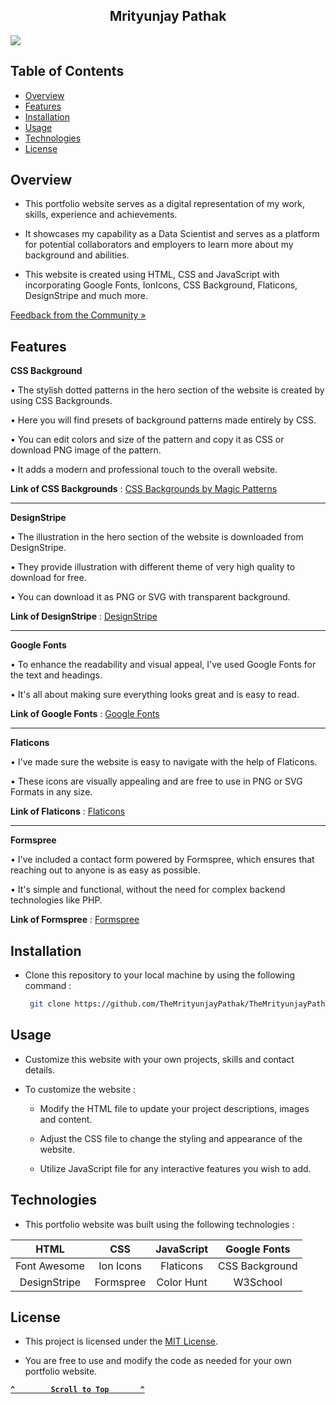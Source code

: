 <h2 id='portfolio' align='center'>Mrityunjay Pathak</h2>

<a href="https://themrityunjaypathak.github.io/"><img src="https://github.com/user-attachments/assets/df1fffd0-2342-493b-8ff1-e9fd034ea21c"></a>

## Table of Contents
- [Overview](#overview)
- [Features](#features)
- [Installation](#installation)
- [Usage](#usage)
- [Technologies](#technologies)
- [License](#license)

## Overview

- This portfolio website serves as a digital representation of my work, skills, experience and achievements.

- It showcases my capability as a Data Scientist and serves as a platform for potential collaborators and employers to learn more about my background and abilities.

- This website is created using HTML, CSS and JavaScript with incorporating Google Fonts, IonIcons, CSS Background, Flaticons, DesignStripe and much more.

[Feedback from the Community »](https://www.kaggle.com/discussions/accomplishments/520952)

## Features

**CSS Background**

• The stylish dotted patterns in the hero section of the website is created by using CSS Backgrounds.

• Here you will find presets of background patterns made entirely by CSS.

• You can edit colors and size of the pattern and copy it as CSS or download PNG image of the pattern.

• It adds a modern and professional touch to the overall website.

**Link of CSS Backgrounds** : [CSS Backgrounds by Magic Patterns](https://www.magicpattern.design/tools/css-backgrounds)

---

**DesignStripe**

• The illustration in the hero section of the website is downloaded from DesignStripe.

• They provide illustration with different theme of very high quality to download for free. 

• You can download it as PNG or SVG with transparent background.

**Link of DesignStripe** : [DesignStripe](https://designstripe.com/)

---

**Google Fonts**

• To enhance the readability and visual appeal, I've used Google Fonts for the text and headings.

• It's all about making sure everything looks great and is easy to read.

**Link of Google Fonts** : [Google Fonts](https://fonts.google.com/)

---

**Flaticons**

• I've made sure the website is easy to navigate with the help of Flaticons.

• These icons are visually appealing and are free to use in PNG or SVG Formats in any size.

**Link of Flaticons** : [Flaticons](https://www.flaticon.com/)

---

**Formspree**

• I've included a contact form powered by Formspree, which ensures that reaching out to anyone is as easy as possible.

• It's simple and functional, without the need for complex backend technologies like PHP.

**Link of Formspree** : [Formspree](https://formspree.io/)

## Installation

- Clone this repository to your local machine by using the following command :

  ```bash
   git clone https://github.com/TheMrityunjayPathak/TheMrityunjayPathak.github.io.git
   ```
   
## Usage

- Customize this website with your own projects, skills and contact details.

- To customize the website :

   - Modify the HTML file to update your project descriptions, images and content.
  
   - Adjust the CSS file to change the styling and appearance of the website.
  
   - Utilize JavaScript file for any interactive features you wish to add.

## Technologies

- This portfolio website was built using the following technologies :

| HTML | CSS | JavaScript | Google Fonts |
| :---: | :---: | :---: | :---: |
| Font Awesome | Ion Icons | Flaticons | CSS Background |
| DesignStripe | Formspree | Color Hunt | W3School |

## License

- This project is licensed under the [MIT License](LICENSE).

- You are free to use and modify the code as needed for your own portfolio website.

<div align='left'>
  
**[`^        Scroll to Top       ^`](#portfolio)**

</div>
